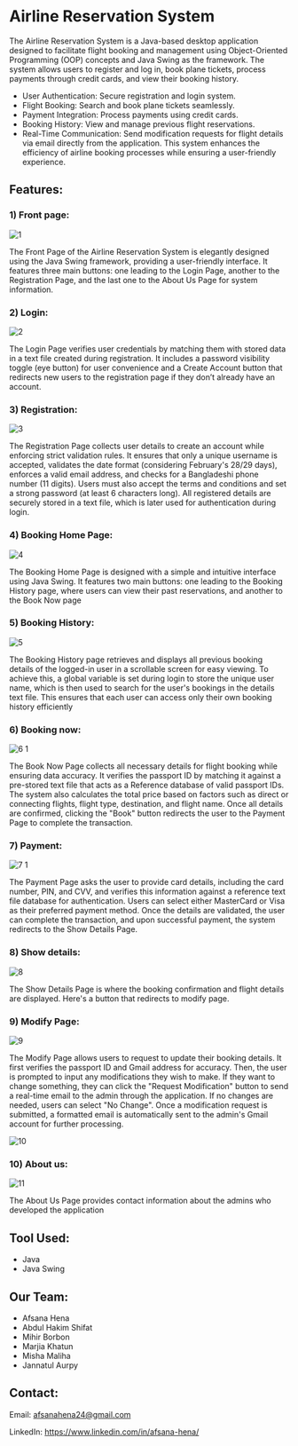 
# Airline Reservation System

The Airline Reservation System is a Java-based desktop application designed to facilitate flight booking and management using Object-Oriented Programming (OOP) concepts and Java Swing as the framework. The system allows users to register and log in, book plane tickets, process payments through credit cards, and view their booking history.

- User Authentication: Secure registration and login system.
- Flight Booking: Search and book plane tickets seamlessly.
- Payment Integration: Process payments using credit cards.
- Booking History: View and manage previous flight reservations.
- Real-Time Communication: Send modification requests for flight details via email directly from the application.
This system enhances the efficiency of airline booking processes while ensuring a user-friendly experience.

## Features: 

### 1) Front page:
   
 ![1](https://github.com/user-attachments/assets/bad83fd7-40e9-4ef8-b025-f2e6c0dda30e)

The Front Page of the Airline Reservation System is elegantly designed using the Java Swing framework, providing a user-friendly interface. It features three main buttons: one leading to the Login Page, another to the Registration Page, and the last one to the About Us Page for system information. 

### 2) Login:

![2](https://github.com/user-attachments/assets/18b8a24d-a97d-41e7-bb20-92bfabf88a15)

The Login Page verifies user credentials by matching them with stored data in a text file created during registration. It includes a password visibility toggle (eye button) for user convenience and a Create Account button that redirects new users to the registration page if they don’t already have an account.

### 3) Registration:

![3](https://github.com/user-attachments/assets/b61f07e3-e4af-4053-a78d-8a0261367a6b)

The Registration Page collects user details to create an account while enforcing strict validation rules. It ensures that only a unique username is accepted, validates the date format (considering February's 28/29 days), enforces a valid email address, and checks for a Bangladeshi phone number (11 digits). Users must also accept the terms and conditions and set a strong password (at least 6 characters long). All registered details are securely stored in a text file, which is later used for authentication during login.

### 4) Booking Home Page:

![4](https://github.com/user-attachments/assets/cece4c2b-dc39-4509-8342-2cd42ca48163)

The Booking Home Page is designed with a simple and intuitive interface using Java Swing. It features two main buttons: one leading to the Booking History page, where users can view their past reservations, and another to the Book Now page

### 5) Booking History:

![5](https://github.com/user-attachments/assets/2833928d-ebd7-4249-b0d9-025ed9bb3581)

The Booking History page retrieves and displays all previous booking details of the logged-in user in a scrollable screen for easy viewing. To achieve this, a global variable is set during login to store the unique user name, which is then used to search for the user's bookings in the details text file. This ensures that each user can access only their own booking history efficiently

### 6) Booking now:

![6 1](https://github.com/user-attachments/assets/711a4431-82c7-494e-801c-aced90d24857)

The Book Now Page collects all necessary details for flight booking while ensuring data accuracy. It verifies the passport ID by matching it against a pre-stored text file that acts as a Reference database of valid passport IDs. The system also calculates the total price based on factors such as direct or connecting flights, flight type, destination, and flight name. Once all details are confirmed, clicking the "Book" button redirects the user to the Payment Page to complete the transaction.

### 7) Payment:

![7 1](https://github.com/user-attachments/assets/592f17b5-53a5-4d96-be60-9cc122134f31)

The Payment Page asks the user to provide card details, including the card number, PIN, and CVV, and verifies this information against a reference text file database for authentication. Users can select either MasterCard or Visa as their preferred payment method. Once the details are validated, the user can complete the transaction, and upon successful payment, the system redirects to the Show Details Page.

### 8) Show details:

![8](https://github.com/user-attachments/assets/97eda2d0-499e-4f28-a796-2f48bdbe4842)

The Show Details Page is where the booking confirmation and flight details are displayed. Here's a button that redirects to modify page.

### 9) Modify Page:

![9](https://github.com/user-attachments/assets/f926efd7-6ff7-4dfa-bf58-6fef3d99fa69)

The Modify Page allows users to request to update their booking details. It first verifies the passport ID and Gmail address for accuracy. Then, the user is prompted to input any modifications they wish to make. If they want to change something, they can click the "Request Modification" button to send a real-time email to the admin through the application. If no changes are needed, users can select "No Change". Once a modification request is submitted, a formatted email is automatically sent to the admin's Gmail account for further processing.


![10](https://github.com/user-attachments/assets/26f8d55e-a681-4d08-9210-3e56f646c366)


### 10) About us:

![11](https://github.com/user-attachments/assets/c201ceb2-5410-4fe5-bd12-502d68758347)

The About Us Page provides contact information about the admins who developed the application

## Tool Used: 
- Java
- Java Swing

## Our Team:
- Afsana Hena
- Abdul Hakim Shifat
- Mihir Borbon
- Marjia Khatun
- Misha Maliha
- Jannatul Aurpy

## Contact:
Email: afsanahena24@gmail.com

LinkedIn: https://www.linkedin.com/in/afsana-hena/









